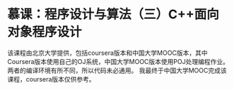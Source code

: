 # 慕课：程序设计与算法（三）C++面向对象程序设计

该课程由北京大学提供，包括coursera版本和中国大学MOOC版本，其中Coursera版本使用自己的OJ系统，中国大学MOOC版本使用POJ处理编程作业。两者的编译环境有所不同，所以代码未必通用。
我最终于中国大学MOOC完成该课程，coursera版本仅供参考。
